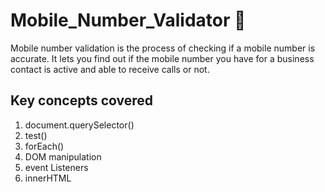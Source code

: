 # Mobile_Number_Validator 📱

Mobile number validation is the process of checking if a mobile number is accurate. It lets you find out if the mobile number you have for a business contact is active and able to receive calls or not.

## Key concepts covered
1. document.querySelector()
2. test()
3. forEach()
4. DOM manipulation
5. event Listeners
6. innerHTML
